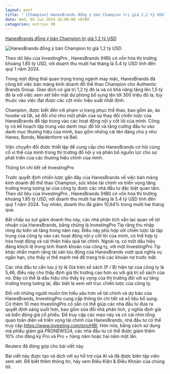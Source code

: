 ```yaml
---
layout: post
title: " [Champion] HanesBrands đồng ý bán Champion trị giá 1,2 tỷ USD"
date: Wed, 05 Jun 2024 16:00:00 +0700
categories: entries VN
---
```

[HanesBrands đồng ý bán Champion trị giá 1,2 tỷ USD](https://vn.investing.com/news/stock-market-news/hanesbrands-dong-y-ban-champion-tri-gia-12-ty-usd-93CH-2164150)

![HanesBrands đồng ý bán Champion trị giá 1,2 tỷ USD](https://i-invdn-com.investing.com/news/LYNXMPEA7L0F3_L.jpg)

Theo dữ liệu của InvestingPro , HanesBrands (HBI) có vốn hóa thị trường khoảng 1.85 tỷ USD, với doanh thu mười hai tháng là 5.4 tỷ USD tính đến quý 1 năm 2024.

Trong một động thái quan trọng trong ngành may mặc, HanesBrands đã công bố việc bán mảng kinh doanh đồ thể thao Champion cho Authentic Brands Group. Giao dịch có giá trị 1,2 tỷ đô la và có khả năng tăng lên 1,5 tỷ đô la với việc xem xét tiền mặt dự phòng bổ sung lên tới 300 triệu đô la, tùy thuộc vào việc đạt được các cột mốc hiệu suất nhất định.

Champion, được biết đến với phạm vi trang phục thể thao, bao gồm áo, áo hoodie và tất, sẽ đổi chủ như một phần của sự thay đổi chiến lược của HanesBrands để tập trung vào các hoạt động nội y cốt lõi của mình. Công ty có kế hoạch tập trung vào danh mục đồ lót và tăng cường đầu tư vào danh mục thương hiệu của mình, bao gồm những cái tên đáng chú ý như Hanes, Bonds, Maidenform và Bali.

Việc chuyển đổi được thiết lập để cung cấp cho HanesBrands cơ hội củng cố vị thế của mình trong thị trường đồ nội y và phân bổ nguồn lực cho sự phát triển của các thương hiệu chính của mình.

Thông tin chi tiết về InvestingPro

Trước quyết định chiến lược gần đây của HanesBrands về việc bán mảng kinh doanh đồ thể thao Champion, sức khỏe tài chính và triển vọng tăng trưởng trong tương lai của công ty được các nhà đầu tư đặc biệt quan tâm. Theo dữ liệu của InvestingPro , HanesBrands (HBI) có vốn hóa thị trường khoảng 1.85 tỷ USD, với doanh thu mười hai tháng là 5.4 tỷ USD tính đến quý 1 năm 2024. Tuy nhiên, doanh thu đã giảm 10,64% trong mười hai tháng qua.

Bất chấp sự sụt giảm doanh thu này, các nhà phân tích vẫn lạc quan về lợi nhuận của HanesBrands, bằng chứng là InvestingPro Tip rằng thu nhập ròng dự kiến sẽ tăng trong năm nay. Điều này phù hợp với chiến lược tái tập trung của công ty vào các hoạt động nội y cốt lõi của mình, có thể hợp lý hóa hoạt động và cải thiện hiệu quả tài chính. Ngoài ra, có một dấu hiệu đáng khích lệ trong tính thanh khoản của công ty, với một InvestingPro Tip khác nhấn mạnh rằng tài sản lưu động của HanesBrands vượt quá nghĩa vụ ngắn hạn, cho thấy vị thế mạnh mẽ để trang trải các khoản nợ trước mắt.

Các nhà đầu tư cần lưu ý tỷ lệ Giá trên sổ sách (P / B) hiện tại của công ty là 5,46, điều này cho thấy định giá thị trường cao hơn so với giá trị sổ sách của nó. Đây có thể là dấu hiệu cho thấy kỳ vọng của thị trường đối với sự tăng trưởng trong tương lai, đặc biệt là xem xét trục chiến lược của công ty.

Đối với những người muốn tìm hiểu sâu hơn về tài chính và dự báo của HanesBrands, InvestingPro cung cấp thông tin chi tiết và số liệu bổ sung. Có thêm 10 mẹo InvestingPro có sẵn có thể giúp các nhà đầu tư đưa ra quyết định sáng suốt hơn, bao gồm sửa đổi nhà phân tích, ý nghĩa định giá và biến động giá cổ phiếu. Để truy cập các mẹo này và có cái nhìn tổng quan toàn diện về triển vọng tài chính của HanesBrands, nhà đầu tư có thể truy cập https://www.investing.com/pro/HBI. Hơn nữa, bằng cách sử dụng mã phiếu giảm giá PRONEWS24, các nhà đầu tư có thể được giảm thêm 10% cho đăng ký Pro và Pro + hàng năm hoặc hai năm một lần.

Reuters đã đóng góp cho bài viết này.

Bài viết này được tạo và dịch với sự hỗ trợ của AI và đã được biên tập viên xem xét. Để biết thêm thông tin, hãy xem Điều Kiện & Điều Khoản của chúng tôi.

